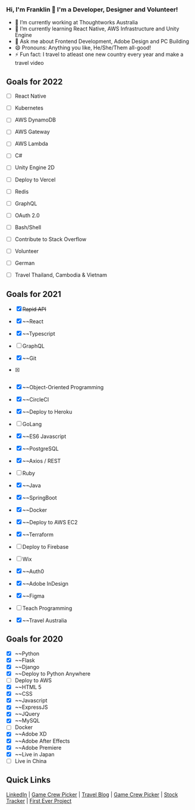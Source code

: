 ### Hi, I'm Franklin 👋 I'm a Developer, Designer and Volunteer!


- 🔭 I’m currently working at Thoughtworks Australia
- 🌱 I’m currently learning React Native, AWS Infrastructure and Unity Engine
- 💬 Ask me about Frontend Development, Adobe Design and PC Building
- 😄 Pronouns: Anything you like, He/She/Them all-good!
- ⚡ Fun fact: I travel to atleast one new country every year and make a travel video


## Goals for 2022
- [ ] React Native
- [ ] Kubernetes
- [ ] AWS DynamoDB
- [ ] AWS Gateway
- [ ] AWS Lambda
- [ ] C#
- [ ] Unity Engine 2D
- [ ] Deploy to Vercel
- [ ] Redis
- [ ] GraphQL
- [ ] OAuth 2.0
- [ ] Bash/Shell
- [ ] Contribute to Stack Overflow
- [ ] Volunteer
- [ ] German
- [ ] Travel Thailand, Cambodia & Vietnam


## Goals for 2021
- [x] ~~Rapid API~~
- [x] ~~React
- [x] ~~Typescript
- [ ] GraphQL
- [x] ~~Git
- [x] ~~~~Test Driven Development
- [x] ~~Object-Oriented Programming
- [x] ~~CircleCI
- [x] ~~Deploy to Heroku
- [ ] GoLang
- [x] ~~ES6 Javascript
- [x] ~~PostgreSQL
- [x] ~~Axios / REST
- [ ] Ruby
- [x] ~~Java
- [x] ~~SpringBoot
- [x] ~~Docker
- [x] ~~Deploy to AWS EC2
- [x] ~~Terraform
- [ ] Deploy to Firebase
- [ ] Wix
- [x] ~~Auth0
- [x] ~~Adobe InDesign
- [x] ~~Figma
- [ ] Teach Programming
- [x] ~~Travel Australia


## Goals for 2020
- [x] ~~Python
- [x] ~~Flask
- [x] ~~Django
- [x] ~~Deploy to Python Anywhere
- [ ] Deploy to AWS
- [x] ~~HTML 5
- [x] ~~CSS
- [x] ~~Javascript
- [x] ~~ExpressJS
- [x] ~~JQuery
- [x] ~~MySQL
- [ ] Docker
- [x] ~~Adobe XD
- [x] ~~Adobe After Effects
- [x] ~~Adobe Premiere
- [x] ~~Live in Japan
- [ ] Live in China

## Quick Links
[LinkedIn](https://www.linkedin.com/in/franklin-moon-23572518a/) | [Game Crew Picker](https://mass-effect-crewed.herokuapp.com/) | [Travel Blog](https://frankstravelblog.pythonanywhere.com/) | [Game Crew Picker](https://mass-effect-crewed.herokuapp.com/) | [Stock Tracker](tw-stock-tracker.franklinvmoon.com) | [First Ever Project](http://opfman.pythonanywhere.com/)
